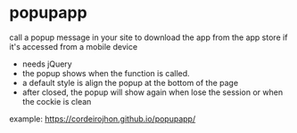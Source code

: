 # popupapp
call a popup message in your site to download the app from the app store if it's accessed from a mobile device

- needs jQuery
- the popup shows when the function is called.
- a default style is align the popup at the bottom of the page
- after closed, the popup will show again when lose the session or when the cockie is clean

example: https://cordeirojhon.github.io/popupapp/
